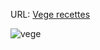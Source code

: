 URL:  <a href="https://aneta-laurent.github.io/vegefoodbook/" class="text-center" target="_blank"
                >Vege recettes</a>

<img src="/img/Screenshot.png" alt="vege"> 
